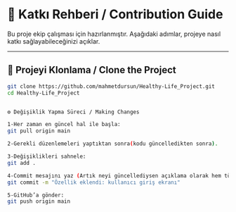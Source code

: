 # 🤝 Katkı Rehberi / Contribution Guide

Bu proje ekip çalışması için hazırlanmıştır. Aşağıdaki adımlar, projeye nasıl katkı sağlayabileceğinizi açıklar.

---

## 🧲 Projeyi Klonlama / Clone the Project

```bash
git clone https://github.com/mahmetdursun/Healthy-Life_Project.git
cd Healthy-Life_Project


⚙️ Değişiklik Yapma Süreci / Making Changes

1-Her zaman en güncel hal ile başla:
git pull origin main

2-Gerekli düzenlemeleri yaptıktan sonra(kodu güncelledikten sonra).

3-Değişiklikleri sahnele:
git add .

4-Commit mesajını yaz (Artık neyi güncellediysen açıklama olarak hem türkçe hem ingilizce yaz, "" olan yere yazılacak):
git commit -m "Özellik eklendi: kullanıcı giriş ekranı"

5-GitHub’a gönder:
git push origin main
